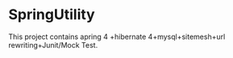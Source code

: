 # SpringUtility
This project contains apring 4 +hibernate 4+mysql+sitemesh+url rewriting+Junit/Mock Test.
